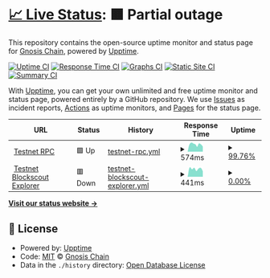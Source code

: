 # [📈 Live Status](https://status.gnosispay.com): <!--live status--> **🟧 Partial outage**

This repository contains the open-source uptime monitor and status page for [Gnosis Chain](https://www.gnosischain.com/), powered by [Upptime](https://github.com/upptime/upptime).

[![Uptime CI](https://github.com/gnosischain/gnosispay-uptime/workflows/Uptime%20CI/badge.svg)](https://github.com/gnosischain/gnosispay-uptime/actions?query=workflow%3A%22Uptime+CI%22)
[![Response Time CI](https://github.com/gnosischain/gnosispay-uptime/workflows/Response%20Time%20CI/badge.svg)](https://github.com/gnosischain/gnosispay-uptime/actions?query=workflow%3A%22Response+Time+CI%22)
[![Graphs CI](https://github.com/gnosischain/gnosispay-uptime/workflows/Graphs%20CI/badge.svg)](https://github.com/gnosischain/gnosispay-uptime/actions?query=workflow%3A%22Graphs+CI%22)
[![Static Site CI](https://github.com/gnosischain/gnosispay-uptime/workflows/Static%20Site%20CI/badge.svg)](https://github.com/gnosischain/gnosispay-uptime/actions?query=workflow%3A%22Static+Site+CI%22)
[![Summary CI](https://github.com/gnosischain/gnosispay-uptime/workflows/Summary%20CI/badge.svg)](https://github.com/gnosischain/gnosispay-uptime/actions?query=workflow%3A%22Summary+CI%22)

With [Upptime](https://upptime.js.org), you can get your own unlimited and free uptime monitor and status page, powered entirely by a GitHub repository. We use [Issues](https://github.com/gnosischain/gnosispay-uptime/issues) as incident reports, [Actions](https://github.com/gnosischain/gnosispay-uptime/actions) as uptime monitors, and [Pages](https://status.gnosispay.com) for the status page.

<!--start: status pages-->
<!-- This summary is generated by Upptime (https://github.com/upptime/upptime) -->
<!-- Do not edit this manually, your changes will be overwritten -->
<!-- prettier-ignore -->
| URL | Status | History | Response Time | Uptime |
| --- | ------ | ------- | ------------- | ------ |
| <img alt="" src="https://icons.duckduckgo.com/ip3/rpc.bicoccachain.net.ico" height="13"> [Testnet RPC](https://rpc.bicoccachain.net/) | 🟩 Up | [testnet-rpc.yml](https://github.com/gnosischain/gnosispay-uptime/commits/HEAD/history/testnet-rpc.yml) | <details><summary><img alt="Response time graph" src="./graphs/testnet-rpc/response-time-week.png" height="20"> 574ms</summary><br><a href="https://status.gnosispay.com/history/testnet-rpc"><img alt="Response time 528" src="https://img.shields.io/endpoint?url=https%3A%2F%2Fraw.githubusercontent.com%2Fgnosischain%2Fgnosispay-uptime%2FHEAD%2Fapi%2Ftestnet-rpc%2Fresponse-time.json"></a><br><a href="https://status.gnosispay.com/history/testnet-rpc"><img alt="24-hour response time 661" src="https://img.shields.io/endpoint?url=https%3A%2F%2Fraw.githubusercontent.com%2Fgnosischain%2Fgnosispay-uptime%2FHEAD%2Fapi%2Ftestnet-rpc%2Fresponse-time-day.json"></a><br><a href="https://status.gnosispay.com/history/testnet-rpc"><img alt="7-day response time 574" src="https://img.shields.io/endpoint?url=https%3A%2F%2Fraw.githubusercontent.com%2Fgnosischain%2Fgnosispay-uptime%2FHEAD%2Fapi%2Ftestnet-rpc%2Fresponse-time-week.json"></a><br><a href="https://status.gnosispay.com/history/testnet-rpc"><img alt="30-day response time 528" src="https://img.shields.io/endpoint?url=https%3A%2F%2Fraw.githubusercontent.com%2Fgnosischain%2Fgnosispay-uptime%2FHEAD%2Fapi%2Ftestnet-rpc%2Fresponse-time-month.json"></a><br><a href="https://status.gnosispay.com/history/testnet-rpc"><img alt="1-year response time 528" src="https://img.shields.io/endpoint?url=https%3A%2F%2Fraw.githubusercontent.com%2Fgnosischain%2Fgnosispay-uptime%2FHEAD%2Fapi%2Ftestnet-rpc%2Fresponse-time-year.json"></a></details> | <details><summary><a href="https://status.gnosispay.com/history/testnet-rpc">99.76%</a></summary><a href="https://status.gnosispay.com/history/testnet-rpc"><img alt="All-time uptime 99.92%" src="https://img.shields.io/endpoint?url=https%3A%2F%2Fraw.githubusercontent.com%2Fgnosischain%2Fgnosispay-uptime%2FHEAD%2Fapi%2Ftestnet-rpc%2Fuptime.json"></a><br><a href="https://status.gnosispay.com/history/testnet-rpc"><img alt="24-hour uptime 100.00%" src="https://img.shields.io/endpoint?url=https%3A%2F%2Fraw.githubusercontent.com%2Fgnosischain%2Fgnosispay-uptime%2FHEAD%2Fapi%2Ftestnet-rpc%2Fuptime-day.json"></a><br><a href="https://status.gnosispay.com/history/testnet-rpc"><img alt="7-day uptime 99.76%" src="https://img.shields.io/endpoint?url=https%3A%2F%2Fraw.githubusercontent.com%2Fgnosischain%2Fgnosispay-uptime%2FHEAD%2Fapi%2Ftestnet-rpc%2Fuptime-week.json"></a><br><a href="https://status.gnosispay.com/history/testnet-rpc"><img alt="30-day uptime 99.92%" src="https://img.shields.io/endpoint?url=https%3A%2F%2Fraw.githubusercontent.com%2Fgnosischain%2Fgnosispay-uptime%2FHEAD%2Fapi%2Ftestnet-rpc%2Fuptime-month.json"></a><br><a href="https://status.gnosispay.com/history/testnet-rpc"><img alt="1-year uptime 99.92%" src="https://img.shields.io/endpoint?url=https%3A%2F%2Fraw.githubusercontent.com%2Fgnosischain%2Fgnosispay-uptime%2FHEAD%2Fapi%2Ftestnet-rpc%2Fuptime-year.json"></a></details>
| <img alt="" src="https://icons.duckduckgo.com/ip3/blockscout.bicoccachain.net.ico" height="13"> [Testnet Blockscout Explorer](https://blockscout.bicoccachain.net/) | 🟥 Down | [testnet-blockscout-explorer.yml](https://github.com/gnosischain/gnosispay-uptime/commits/HEAD/history/testnet-blockscout-explorer.yml) | <details><summary><img alt="Response time graph" src="./graphs/testnet-blockscout-explorer/response-time-week.png" height="20"> 441ms</summary><br><a href="https://status.gnosispay.com/history/testnet-blockscout-explorer"><img alt="Response time 454" src="https://img.shields.io/endpoint?url=https%3A%2F%2Fraw.githubusercontent.com%2Fgnosischain%2Fgnosispay-uptime%2FHEAD%2Fapi%2Ftestnet-blockscout-explorer%2Fresponse-time.json"></a><br><a href="https://status.gnosispay.com/history/testnet-blockscout-explorer"><img alt="24-hour response time 455" src="https://img.shields.io/endpoint?url=https%3A%2F%2Fraw.githubusercontent.com%2Fgnosischain%2Fgnosispay-uptime%2FHEAD%2Fapi%2Ftestnet-blockscout-explorer%2Fresponse-time-day.json"></a><br><a href="https://status.gnosispay.com/history/testnet-blockscout-explorer"><img alt="7-day response time 441" src="https://img.shields.io/endpoint?url=https%3A%2F%2Fraw.githubusercontent.com%2Fgnosischain%2Fgnosispay-uptime%2FHEAD%2Fapi%2Ftestnet-blockscout-explorer%2Fresponse-time-week.json"></a><br><a href="https://status.gnosispay.com/history/testnet-blockscout-explorer"><img alt="30-day response time 454" src="https://img.shields.io/endpoint?url=https%3A%2F%2Fraw.githubusercontent.com%2Fgnosischain%2Fgnosispay-uptime%2FHEAD%2Fapi%2Ftestnet-blockscout-explorer%2Fresponse-time-month.json"></a><br><a href="https://status.gnosispay.com/history/testnet-blockscout-explorer"><img alt="1-year response time 454" src="https://img.shields.io/endpoint?url=https%3A%2F%2Fraw.githubusercontent.com%2Fgnosischain%2Fgnosispay-uptime%2FHEAD%2Fapi%2Ftestnet-blockscout-explorer%2Fresponse-time-year.json"></a></details> | <details><summary><a href="https://status.gnosispay.com/history/testnet-blockscout-explorer">0.00%</a></summary><a href="https://status.gnosispay.com/history/testnet-blockscout-explorer"><img alt="All-time uptime 0.00%" src="https://img.shields.io/endpoint?url=https%3A%2F%2Fraw.githubusercontent.com%2Fgnosischain%2Fgnosispay-uptime%2FHEAD%2Fapi%2Ftestnet-blockscout-explorer%2Fuptime.json"></a><br><a href="https://status.gnosispay.com/history/testnet-blockscout-explorer"><img alt="24-hour uptime 0.00%" src="https://img.shields.io/endpoint?url=https%3A%2F%2Fraw.githubusercontent.com%2Fgnosischain%2Fgnosispay-uptime%2FHEAD%2Fapi%2Ftestnet-blockscout-explorer%2Fuptime-day.json"></a><br><a href="https://status.gnosispay.com/history/testnet-blockscout-explorer"><img alt="7-day uptime 0.00%" src="https://img.shields.io/endpoint?url=https%3A%2F%2Fraw.githubusercontent.com%2Fgnosischain%2Fgnosispay-uptime%2FHEAD%2Fapi%2Ftestnet-blockscout-explorer%2Fuptime-week.json"></a><br><a href="https://status.gnosispay.com/history/testnet-blockscout-explorer"><img alt="30-day uptime 0.00%" src="https://img.shields.io/endpoint?url=https%3A%2F%2Fraw.githubusercontent.com%2Fgnosischain%2Fgnosispay-uptime%2FHEAD%2Fapi%2Ftestnet-blockscout-explorer%2Fuptime-month.json"></a><br><a href="https://status.gnosispay.com/history/testnet-blockscout-explorer"><img alt="1-year uptime 0.00%" src="https://img.shields.io/endpoint?url=https%3A%2F%2Fraw.githubusercontent.com%2Fgnosischain%2Fgnosispay-uptime%2FHEAD%2Fapi%2Ftestnet-blockscout-explorer%2Fuptime-year.json"></a></details>

<!--end: status pages-->

[**Visit our status website →**](https://status.gnosispay.com)

## 📄 License

- Powered by: [Upptime](https://github.com/upptime/upptime)
- Code: [MIT](./LICENSE) © [Gnosis Chain](https://www.gnosischain.com/)
- Data in the `./history` directory: [Open Database License](https://opendatacommons.org/licenses/odbl/1-0/)
